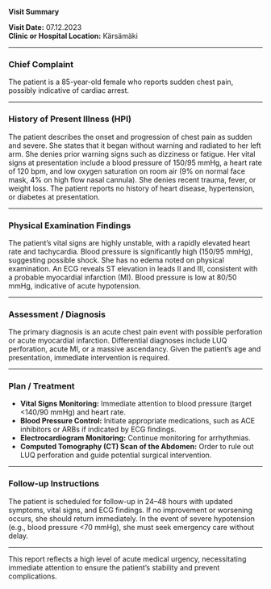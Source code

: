 

**Visit Summary**

**Visit Date:** 07.12.2023  
**Clinic or Hospital Location:** Kärsämäki  

---

### **Chief Complaint**
The patient is a 85-year-old female who reports sudden chest pain, possibly indicative of cardiac arrest.

---

### **History of Present Illness (HPI)**
The patient describes the onset and progression of chest pain as sudden and severe. She states that it began without warning and radiated to her left arm. She denies prior warning signs such as dizziness or fatigue. Her vital signs at presentation include a blood pressure of 150/95 mmHg, a heart rate of 120 bpm, and low oxygen saturation on room air (9% on normal face mask, 4% on high flow nasal cannula). She denies recent trauma, fever, or weight loss. The patient reports no history of heart disease, hypertension, or diabetes at presentation.

---

### **Physical Examination Findings**
The patient’s vital signs are highly unstable, with a rapidly elevated heart rate and tachycardia. Blood pressure is significantly high (150/95 mmHg), suggesting possible shock. She has no edema noted on physical examination. An ECG reveals ST elevation in leads II and III, consistent with a probable myocardial infarction (MI). Blood pressure is low at 80/50 mmHg, indicative of acute hypotension.

---

### **Assessment / Diagnosis**
The primary diagnosis is an acute chest pain event with possible perforation or acute myocardial infarction. Differential diagnoses include LUQ perforation, acute MI, or a massive ascendancy. Given the patient’s age and presentation, immediate intervention is required.

---

### **Plan / Treatment**
- **Vital Signs Monitoring:** Immediate attention to blood pressure (target <140/90 mmHg) and heart rate.
- **Blood Pressure Control:** Initiate appropriate medications, such as ACE inhibitors or ARBs if indicated by ECG findings.
- **Electrocardiogram Monitoring:** Continue monitoring for arrhythmias.
- **Computed Tomography (CT) Scan of the Abdomen:** Order to rule out LUQ perforation and guide potential surgical intervention.

---

### **Follow-up Instructions**
The patient is scheduled for follow-up in 24–48 hours with updated symptoms, vital signs, and ECG findings. If no improvement or worsening occurs, she should return immediately. In the event of severe hypotension (e.g., blood pressure <70 mmHg), she must seek emergency care without delay.

---

This report reflects a high level of acute medical urgency, necessitating immediate attention to ensure the patient’s stability and prevent complications.